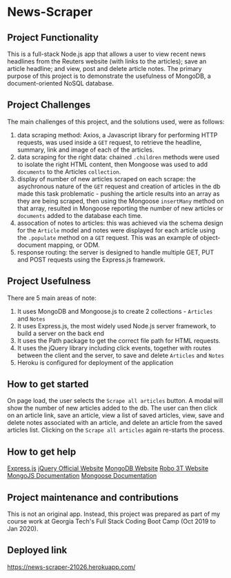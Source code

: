 # News-Scraper

## Project Functionality

This is a full-stack Node.js app that allows a user to view recent news headlines from the Reuters website (with links to the articles); save an article headline; and view, post and delete article notes. The primary purpose of this project is to demonstrate the usefulness of MongoDB, a document-oriented NoSQL database.

## Project Challenges

The main challenges of this project, and the solutions used, were as follows:

1. data scraping method: Axios, a Javascript library for performing HTTP requests, was used inside a `GET` request, to retrieve the headline, summary, link and image of each of the articles.
2. data scraping for the right data: chained `.children` methods were used to isolate the right HTML content, then Mongoose was used to add `documents` to the Articles `collection`.
3. display of number of new articles scraped on each scrape: the asychronous nature of the `GET` request and creation of articles in the db made this task problematic - pushing the article results into an array as they are being scraped, then using the Mongoose `insertMany` method on that array, resulted in Mongoose reporting the number of new articles or `documents` added to the database each time.
4. assocation of notes to articles: this was achieved via the schema design for the `Article` model and notes were displayed for each article using the `.populate` method on a `GET` request. This was an example of object-document mapping, or ODM.
5. response routing: the server is designed to handle multiple GET, PUT and POST requests using the Express.js framework.

## Project Usefulness

There are 5 main areas of note:

1. It uses MongoDB and Mongoose.js to create 2 collections - `Articles` and `Notes`
2. It uses Express.js, the most widely used Node.js server framework, to build a server on the back end
3. It uses the Path package to get the correct file path for HTML requests.
4. It uses the jQuery library including click events, together with routes between the client and the server, to save and delete `Articles` and `Notes`
5. Heroku is configured for deployment of the application

## How to get started

On page load, the user selects the `Scrape all articles` button. A modal will show the number of new articles added to the db. The user can then click on an article link, save an article, view a list of saved articles, view, save and delete notes associated with an article, and delete an article from the saved articles list. Clicking on the `Scrape all articles` again re-starts the process.

## How to get help

[Express.js](https://expressjs.com/)
[jQuery Official Website](https://jquery.com/)
[MongoDB Website](https://www.mongodb.com/)
[Robo 3T Website](https://robomongo.org/download)
[MongoJS Documentation](https://www.npmjs.com/package/mongojs)
[Mongoose Documentation](http://mongoosejs.com/docs/guide.html)

## Project maintenance and contributions

This is not an original app. Instead, this project was prepared as part of my course work at Georgia Tech's Full Stack Coding Boot Camp (Oct 2019 to Jan 2020).

## Deployed link

https://news-scraper-21026.herokuapp.com/
